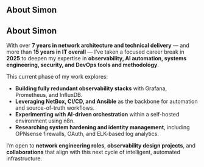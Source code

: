 ## About Simon
## About Simon

With over **7 years in network architecture and technical delivery** — and more than **15 years in IT overall** — I’ve taken a focused career break in **2025** to deepen my expertise in **observability, AI automation, systems engineering, security, and DevOps tools and methodology**.

This current phase of my work explores:

- **Building fully redundant observability stacks** with Grafana, Prometheus, and InfluxDB.  
- **Leveraging NetBox, CI/CD, and Ansible** as the backbone for automation and source-of-truth workflows.  
- **Experimenting with AI-driven orchestration** within a self-hosted environment using n8n.  
- **Researching system hardening and identity management**, including OPNsense firewalls, OAuth, and ELK-based log analytics.

I’m open to **network engineering roles**, **observability design projects**, and **collaborations** that align with this next cycle of intelligent, automated infrastructure.

